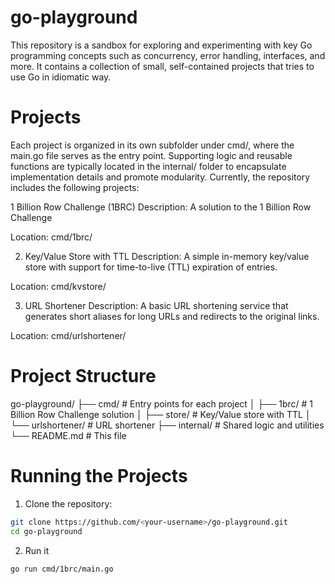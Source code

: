 # go-playground
This repository is a sandbox for exploring and experimenting with key Go programming concepts such as concurrency, error handling, interfaces, and more. It contains a collection of small, self-contained projects that tries to use Go in idiomatic way.

# Projects
Each project is organized in its own subfolder under cmd/, where the main.go file serves as the entry point. Supporting logic and reusable functions are typically located in the internal/ folder to encapsulate implementation details and promote modularity.
Currently, the repository includes the following projects:

1 Billion Row Challenge (1BRC)
Description: A solution to the 1 Billion Row Challenge

Location: cmd/1brc/

2. Key/Value Store with TTL
Description: A simple in-memory key/value store with support for time-to-live (TTL) expiration of entries.

Location: cmd/kvstore/

3. URL Shortener
Description: A basic URL shortening service that generates short aliases for long URLs and redirects to the original links.

Location: cmd/urlshortener/

# Project Structure

go-playground/
├── cmd/              # Entry points for each project
│   ├── 1brc/         # 1 Billion Row Challenge solution
│   ├── store/        # Key/Value store with TTL
│   └── urlshortener/ # URL shortener
├── internal/         # Shared logic and utilities
└── README.md         # This file

# Running the Projects
1. Clone the repository:

```bash
git clone https://github.com/<your-username>/go-playground.git
cd go-playground
```

2. Run it

```bash
go run cmd/1brc/main.go
```
